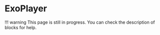 # ExoPlayer

!!! warning
    This page is still in progress. You can check the description of blocks for help.
